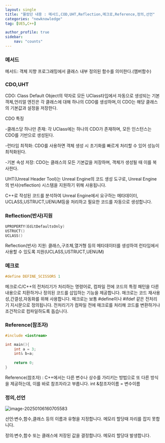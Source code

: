 ```yaml
---
layout: single
title: "몰랐던 내용 : 메서드,COD,UHT,Reflection,메크로,Reference,정의,선언"
categories: "newknowledge"
tag: [UE5,C++]

author_profile: true
sidebar:
    nav: "counts"
---
```


### 메서드

메서드: 객체 지향  프로그래밍에서 클래스 내부 정의된 함수를 의미한다.(멤버함수)

### CDO,UHT

CDO: Class Default Object의 약자로 모든 UClass타입에서 자동으로 생성되는 기본 객체,언리얼 엔진은 각 클래스에 대해 하나의 CDO를 생성하며,이 CDO는 해당 클래스의 기본값과 설정을 저장한다.

CDO 특징

-클래스당 하나만 존재: 각 UClass에는 하나의 CDO가 존재하며, 모든 인스턴스는 CDO를 기반으로 생성된다.

-런타임 최적화: CDO를 사용하면 객체 생성 시 초기화를 빠르게 처리할 수 있어 성능이 최적화된다.

-기본 속성 저장: CDO는 클래스의 모든 기본값을 저장하며, 객체가 생성될 때 이를 복사한다.



UHT(Unreal Header Tool)는 Unreal Engine의 코드 생성 도구로, Unreal Engine의 반사(reflection) 시스템을 지원하기 위해 사용됩니다.



C++로 작성된 코드를 분석하여 Unreal Engine에서 요구하는 메타데이터, UCLASS,USTRUCT,UENUM등을 처리하고 필요한 코드를 자동으로 생성합니다.

### Reflection(반사)지원

```c++
UPROPERTY(EditDefaultsOnly)
USTRUCT()
UCLASS()
```

Reflection(반사) 지원: 클래스,구조체,열거형 등의 메타데이터를 생성하여 런타임에서 사용할 수 있도록 지원(UCLASS,USTRUCT,UENUM)

### 메크로

```C++
#define DEFINE_SCISSORS 1
```

메크로:C/C++의 전처리기가 처리하는 명령어로, 컴파일 전에 코드의 특정 패턴을 다른 내용으로 치환하거나 정의된 코드를 삽입하는 기능을 제공합니다. 매크로는 코드 재사용성,간결성,자동화를 위해 사용합니다. 매크로는 보통 #define이나 #ifdef 같은 전처리기 지시문으로 정의됩니다. 전처리기가 컴파일 전에 매크로를 처리해 코드를 변환하거나 조건적으로 컴파일하도록 돕습니다.

### Reference(참조자)

```c++
#include <iostream>

int main(){
    int a = 3;
    int& b=a;
    
    return 0;
}
```

Reference(참조자) : C++에서는 다른 변수나 상수를 가리키는 방법으로 또 다른 방식을 제공하는데, 이를 바로 참조자라고 부릅니다. int &참조자이름 = 변수이름

### 정의,선언

![image-20250106160705583]({{site.url}}/images/2025-01-06-Second/image-20250106160705583.png)

선언:변수,함수,클래스 등의 이름과 유형을 지정합니다. 메모리 할당때 자리를 잡지 못합니다.

정의:변수,함수 또는 클래스에 저장된 값을 결정합니다. 메모리 할당대 발생합니다.



